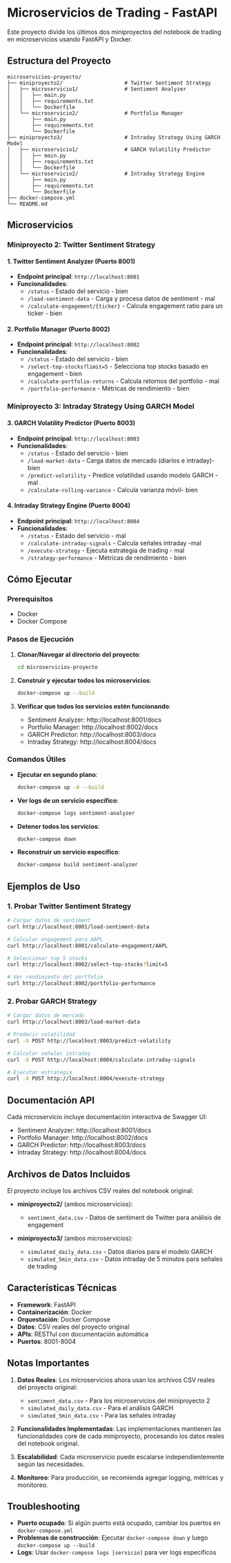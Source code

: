 # Microservicios de Trading - FastAPI

Este proyecto divide los últimos dos miniproyectos del notebook de trading en microservicios usando FastAPI y Docker.

## Estructura del Proyecto

```
microservicios-proyecto/
├── miniproyecto2/                    # Twitter Sentiment Strategy
│   ├── microservicio1/               # Sentiment Analyzer
│   │   ├── main.py
│   │   ├── requirements.txt
│   │   └── Dockerfile
│   └── microservicio2/               # Portfolio Manager
│       ├── main.py
│       ├── requirements.txt
│       └── Dockerfile
├── miniproyecto3/                    # Intraday Strategy Using GARCH Model
│   ├── microservicio1/               # GARCH Volatility Predictor
│   │   ├── main.py
│   │   ├── requirements.txt
│   │   └── Dockerfile
│   └── microservicio2/               # Intraday Strategy Engine
│       ├── main.py
│       ├── requirements.txt
│       └── Dockerfile
├── docker-compose.yml
└── README.md
```

## Microservicios

### Miniproyecto 2: Twitter Sentiment Strategy

#### 1. Twitter Sentiment Analyzer (Puerto 8001)
- **Endpoint principal**: `http://localhost:8001`
- **Funcionalidades**:
  - `/status` - Estado del servicio - bien
  - `/load-sentiment-data` - Carga y procesa datos de sentiment - mal
  - `/calculate-engagement/{ticker}` - Calcula engagement ratio para un ticker - bien

#### 2. Portfolio Manager (Puerto 8002)
- **Endpoint principal**: `http://localhost:8002`
- **Funcionalidades**:
  - `/status` - Estado del servicio - bien
  - `/select-top-stocks?limit=5` - Selecciona top stocks basado en engagement - bien
  - `/calculate-portfolio-returns` - Calcula retornos del portfolio - mal
  - `/portfolio-performance` - Métricas de rendimiento - bien

### Miniproyecto 3: Intraday Strategy Using GARCH Model

#### 3. GARCH Volatility Predictor (Puerto 8003)
- **Endpoint principal**: `http://localhost:8003`
- **Funcionalidades**:
  - `/status` - Estado del servicio - bien
  - `/load-market-data` - Carga datos de mercado (diarios e intraday)- bien
  - `/predict-volatility` - Predice volatilidad usando modelo GARCH - mal
  - `/calculate-rolling-variance` - Calcula varianza móvil- bien

#### 4. Intraday Strategy Engine (Puerto 8004)
- **Endpoint principal**: `http://localhost:8004`
- **Funcionalidades**:
  - `/status` - Estado del servicio - mal
  - `/calculate-intraday-signals` - Calcula señales intraday -mal
  - `/execute-strategy` - Ejecuta estrategia de trading - mal
  - `/strategy-performance` - Métricas de rendimiento - bien

## Cómo Ejecutar

### Prerequisitos
- Docker
- Docker Compose

### Pasos de Ejecución

1. **Clonar/Navegar al directorio del proyecto**:
   ```bash
   cd microservicios-proyecto
   ```

2. **Construir y ejecutar todos los microservicios**:
   ```bash
   docker-compose up --build
   ```

3. **Verificar que todos los servicios estén funcionando**:
   - Sentiment Analyzer: http://localhost:8001/docs
   - Portfolio Manager: http://localhost:8002/docs
   - GARCH Predictor: http://localhost:8003/docs
   - Intraday Strategy: http://localhost:8004/docs

### Comandos Útiles

- **Ejecutar en segundo plano**:
  ```bash
  docker-compose up -d --build
  ```

- **Ver logs de un servicio específico**:
  ```bash
  docker-compose logs sentiment-analyzer
  ```

- **Detener todos los servicios**:
  ```bash
  docker-compose down
  ```

- **Reconstruir un servicio específico**:
  ```bash
  docker-compose build sentiment-analyzer
  ```

## Ejemplos de Uso

### 1. Probar Twitter Sentiment Strategy

```bash
# Cargar datos de sentiment
curl http://localhost:8001/load-sentiment-data

# Calcular engagement para AAPL
curl http://localhost:8001/calculate-engagement/AAPL

# Seleccionar top 5 stocks
curl http://localhost:8002/select-top-stocks?limit=5

# Ver rendimiento del portfolio
curl http://localhost:8002/portfolio-performance
```

### 2. Probar GARCH Strategy

```bash
# Cargar datos de mercado
curl http://localhost:8003/load-market-data

# Predecir volatilidad
curl -X POST http://localhost:8003/predict-volatility

# Calcular señales intraday
curl -X POST http://localhost:8004/calculate-intraday-signals

# Ejecutar estrategia
curl -X POST http://localhost:8004/execute-strategy
```

## Documentación API

Cada microservicio incluye documentación interactiva de Swagger UI:

- Sentiment Analyzer: http://localhost:8001/docs
- Portfolio Manager: http://localhost:8002/docs
- GARCH Predictor: http://localhost:8003/docs
- Intraday Strategy: http://localhost:8004/docs

## Archivos de Datos Incluidos

El proyecto incluye los archivos CSV reales del notebook original:

- **miniproyecto2/** (ambos microservicios):
  - `sentiment_data.csv` - Datos de sentiment de Twitter para análisis de engagement

- **miniproyecto3/** (ambos microservicios):
  - `simulated_daily_data.csv` - Datos diarios para el modelo GARCH
  - `simulated_5min_data.csv` - Datos intraday de 5 minutos para señales de trading

## Características Técnicas

- **Framework**: FastAPI
- **Containerización**: Docker
- **Orquestación**: Docker Compose
- **Datos**: CSV reales del proyecto original
- **APIs**: RESTful con documentación automática
- **Puertos**: 8001-8004

## Notas Importantes

1. **Datos Reales**: Los microservicios ahora usan los archivos CSV reales del proyecto original:
   - `sentiment_data.csv` - Para los microservicios del miniproyecto 2
   - `simulated_daily_data.csv` - Para el análisis GARCH
   - `simulated_5min_data.csv` - Para las señales intraday

2. **Funcionalidades Implementadas**: Las implementaciones mantienen las funcionalidades core de cada miniproyecto, procesando los datos reales del notebook original.

3. **Escalabilidad**: Cada microservicio puede escalarse independientemente según las necesidades.

4. **Monitoreo**: Para producción, se recomienda agregar logging, métricas y monitoreo.

## Troubleshooting

- **Puerto ocupado**: Si algún puerto está ocupado, cambiar los puertos en `docker-compose.yml`
- **Problemas de construcción**: Ejecutar `docker-compose down` y luego `docker-compose up --build`
- **Logs**: Usar `docker-compose logs [servicio]` para ver logs específicos
